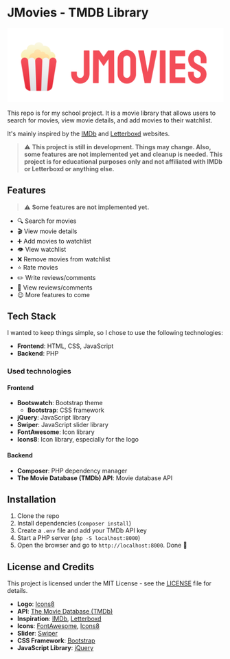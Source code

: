 # JMovies - TMDB Library

![assets/image/logo/logo.png](assets/image/logo/logo.png)

This repo is for my school project. It is a movie library that allows users to search for movies, view movie details, and add movies to their watchlist.

It's mainly inspired by the [IMDb](https://www.imdb.com/) and [Letterboxd](https://letterboxd.com/) websites.

> :warning: **This project is still in development. Things may change. Also, some features are not implemented yet and cleanup is needed.**
> **This project is for educational purposes only and not affiliated with IMDb or Letterboxd or anything else.**

## Features

> :warning: **Some features are not implemented yet.**

- :mag: Search for movies
- :clapper: View movie details
- :heavy_plus_sign: Add movies to watchlist
- :eye: View watchlist
- :x: Remove movies from watchlist
- :star: Rate movies
- :pencil2: Write reviews/comments
- :speech_balloon: View reviews/comments
- :wink: More features to come

## Tech Stack

I wanted to keep things simple, so I chose to use the following technologies:

- **Frontend**: HTML, CSS, JavaScript
- **Backend**: PHP

### Used technologies

#### Frontend

- **Bootswatch**: Bootstrap theme
  - **Bootstrap**: CSS framework
- **jQuery**: JavaScript library
- **Swiper**: JavaScript slider library
- **FontAwesome**: Icon library
- **Icons8**: Icon library, especially for the logo

#### Backend

- **Composer**: PHP dependency manager
- **The Movie Database (TMDb) API**: Movie database API

## Installation

1. Clone the repo
2. Install dependencies (`composer install`)
3. Create a `.env` file and add your TMDb API key
4. Start a PHP server (`php -S localhost:8000`)
5. Open the browser and go to `http://localhost:8000`. Done :tada:

## License and Credits

This project is licensed under the MIT License - see the [LICENSE](LICENSE) file for details.

- **Logo**: [Icons8](https://icons8.com/)
- **API**: [The Movie Database (TMDb)](https://www.themoviedb.org/)
- **Inspiration**: [IMDb](https://www.imdb.com/), [Letterboxd](https://letterboxd.com/)
- **Icons**: [FontAwesome](https://fontawesome.com/), [Icons8](https://icons8.com/)
- **Slider**: [Swiper](https://swiperjs.com/)
- **CSS Framework**: [Bootstrap](https://getbootstrap.com/)
- **JavaScript Library**: [jQuery](https://jquery.com/)
